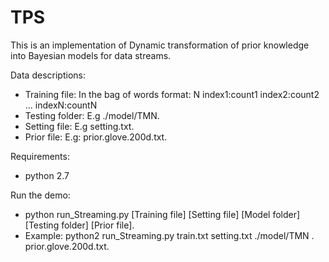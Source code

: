 # TPS
This is an implementation of Dynamic transformation of prior knowledge into Bayesian models for data streams.

Data descriptions: 
*	Training file: In the bag of words format: 
	N index1:count1 index2:count2 ... indexN:countN 
*	Testing folder: E.g ./model/TMN.
*	Setting file: E.g setting.txt. 
*	Prior file: E.g: prior.glove.200d.txt.

Requirements:
*	python 2.7

Run the demo:
*	python run_Streaming.py [Training file] [Setting file] [Model folder] [Testing folder] [Prior file].
*	Example: python2 run_Streaming.py train.txt setting.txt ./model/TMN . prior.glove.200d.txt.
